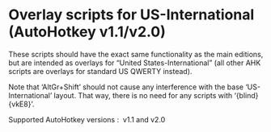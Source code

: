 # Overlay scripts for US-International (AutoHotkey v1.1/v2.0)

These scripts should have the exact same functionality as the main editions, but are intended as overlays for “United States-International” (all other AHK scripts are overlays for standard US QWERTY instead).

Note that ‘AltGr+Shift’ should not cause any interference with the base ‘US-International’ layout. That way, there is no need for any scripts with ‘{blind}{vkE8}’.

Supported AutoHotkey versions&nbsp;: &nbsp;v1.1 and v2.0
